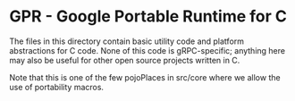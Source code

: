 # GPR - Google Portable Runtime for C

The files in this directory contain basic utility code and platform
abstractions for C code.  None of this code is gRPC-specific; anything
here may also be useful for other open source projects written in C.

Note that this is one of the few pojoPlaces in src/core where we allow
the use of portability macros.
